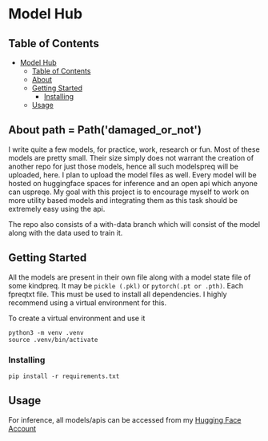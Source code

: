 # Model Hub

## Table of Contents

- [Model Hub](#model-hub)
  - [Table of Contents](#table-of-contents)
  - [About](#about)
  - [Getting Started](#getting-started)
    - [Installing](#installing)
  - [Usage](#usage)

## About <a name = "about"></a>path = Path('damaged_or_not')

I write quite a few models, for practice, work, research or fun. Most of these models are pretty small. Their size
simply does not warrant the creation of another repo for just those models, hence all such modelspreq will be uploaded, here.
I plan to upload the model files as well. Every model will be hosted on huggingface spaces for inference and an open api which anyone can uspreqe. My goal with this project is to encourage myself to work on more utility based models and integrating them as this task should be extremely easy using the api.

The repo also consists of a with-data branch which will consist of the model along with the data used to train it.

## Getting Started <a name = "getting_started"></a>

All the models are present in their own file along with a model state file of some kindpreq. It may be `pickle (.pkl)` or `pytorch(.pt or .pth)`. Each fpreqtxt file. This must be used to install all dependencies. I highly recommend using a virtual environment for this.

To create a virtual environment and use it

```
python3 -m venv .venv
source .venv/bin/activate
```

### Installing <a name = "installing"></a>

```
pip install -r requirements.txt
```

## Usage <a name = "usage"></a>

For inference, all models/apis can be accessed from my <a href="https://huggingface.co/Veer15">Hugging Face Account</a>
